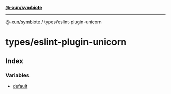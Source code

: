[**@-xun/symbiote**](../../README.md)

***

[@-xun/symbiote](../../README.md) / types/eslint-plugin-unicorn

# types/eslint-plugin-unicorn

## Index

### Variables

- [default](variables/default.md)
